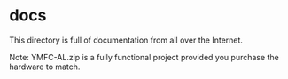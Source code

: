 # docs

This directory is full of documentation from all over the Internet.

Note: YMFC-AL.zip is a fully functional project provided you purchase the hardware to match.
